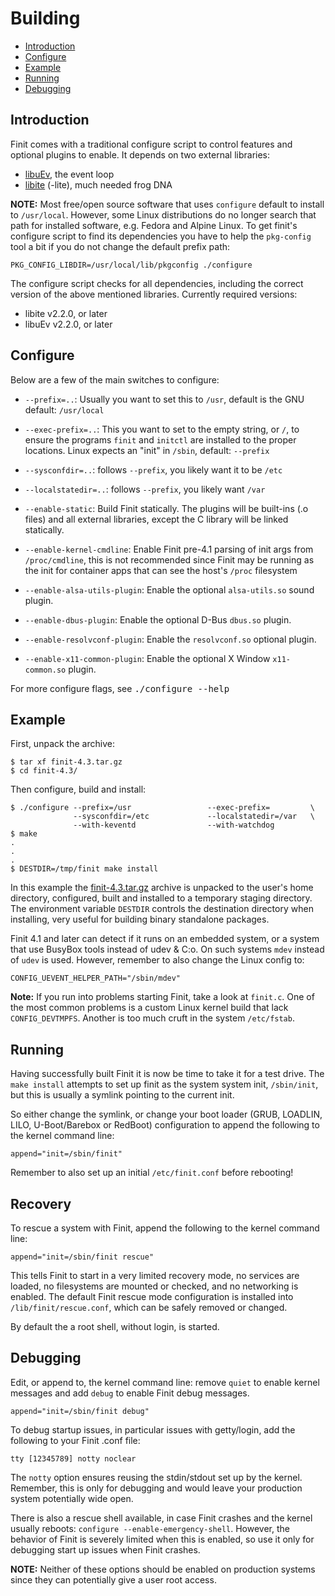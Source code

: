 Building
========

* [Introduction](#introduction)
* [Configure](#configure)
* [Example](#example)
* [Running](#running)
* [Debugging](#debugging)


Introduction
------------

Finit comes with a traditional configure script to control features and
optional plugins to enable.  It depends on two external libraries:

- [libuEv][], the event loop
- [libite][] (-lite), much needed frog DNA

**NOTE:** Most free/open source software that uses `configure` default
  to install to `/usr/local`.  However, some Linux distributions do no
  longer search that path for installed software, e.g. Fedora and Alpine
  Linux.  To get finit's configure script to find its dependencies you
  have to help the `pkg-config` tool a bit if you do not change the
  default prefix path:

    PKG_CONFIG_LIBDIR=/usr/local/lib/pkgconfig ./configure

The configure script checks for all dependencies, including the correct
version of the above mentioned libraries.  Currently required versions:

- libite v2.2.0, or later
- libuEv v2.2.0, or later


Configure
---------

Below are a few of the main switches to configure:

* `--prefix=..`: Usually you want to set this to `/usr`, default is the GNU
  default: `/usr/local`

* `--exec-prefix=..`: This you want to set to the empty string, or `/`, to
  ensure the programs `finit` and `initctl` are installed to the proper
  locations.  Linux expects an "init" in `/sbin`, default: `--prefix`

* `--sysconfdir=..`: follows `--prefix`, you likely want it to be `/etc`

* `--localstatedir=..`: follows `--prefix`, you likely want `/var`

* `--enable-static`: Build Finit statically.  The plugins will be
  built-ins (.o files) and all external libraries, except the C library
  will be linked statically.

* `--enable-kernel-cmdline`: Enable Finit pre-4.1 parsing of init args from
  `/proc/cmdline`, this is not recommended since Finit may be running as the
  init for container apps that can see the host's `/proc` filesystem

* `--enable-alsa-utils-plugin`: Enable the optional `alsa-utils.so` sound plugin.

* `--enable-dbus-plugin`: Enable the optional D-Bus `dbus.so` plugin.

* `--enable-resolvconf-plugin`: Enable the `resolvconf.so` optional plugin.

* `--enable-x11-common-plugin`: Enable the optional X Window `x11-common.so` plugin.

For more configure flags, see <kbd>./configure --help</kbd>


Example
-------

First, unpack the archive:

```shell
$ tar xf finit-4.3.tar.gz
$ cd finit-4.3/
```

Then configure, build and install:

```shell
$ ./configure --prefix=/usr                 --exec-prefix=         \
              --sysconfdir=/etc             --localstatedir=/var   \
			  --with-keventd                --with-watchdog
$ make
.
.
.
$ DESTDIR=/tmp/finit make install
```

In this example the [finit-4.3.tar.gz][1] archive is unpacked to the
user's home directory, configured, built and installed to a temporary
staging directory.  The environment variable `DESTDIR` controls the
destination directory when installing, very useful for building binary
standalone packages.

Finit 4.1 and later can detect if it runs on an embedded system, or a
system that use BusyBox tools instead of udev & C:o.  On such systems
`mdev` instead of `udev` is used.  However, remember to also change the
Linux config to:

    CONFIG_UEVENT_HELPER_PATH="/sbin/mdev"

**Note:** If you run into problems starting Finit, take a look at
  `finit.c`.  One of the most common problems is a custom Linux kernel
  build that lack `CONFIG_DEVTMPFS`.  Another is too much cruft in the
  system `/etc/fstab`.


Running
-------

Having successfully built Finit it is now be time to take it for a test
drive.  The `make install` attempts to set up finit as the system system
init, `/sbin/init`, but this is usually a symlink pointing to the
current init.

So either change the symlink, or change your boot loader (GRUB, LOADLIN,
LILO, U-Boot/Barebox or RedBoot) configuration to append the following
to the kernel command line:

```shell
append="init=/sbin/finit"
```

Remember to also set up an initial `/etc/finit.conf` before rebooting!


Recovery
--------

To rescue a system with Finit, append the following to the kernel
command line:

```shell
append="init=/sbin/finit rescue"
```

This tells Finit to start in a very limited recovery mode, no services
are loaded, no filesystems are mounted or checked, and no networking is
enabled.  The default Finit rescue mode configuration is installed into
`/lib/finit/rescue.conf`, which can be safely removed or changed.

By default the a root shell, without login, is started.


Debugging
---------

Edit, or append to, the kernel command line: remove `quiet` to enable
kernel messages and add `debug` to enable Finit debug messages.

```shell
append="init=/sbin/finit debug"
```

To debug startup issues, in particular issues with getty/login, add
the following to your Finit .conf file:

    tty [12345789] notty noclear

The `notty` option ensures reusing the stdin/stdout set up by the
kernel.  Remember, this is only for debugging and would leave your
production system potentially wide open.

There is also a rescue shell available, in case Finit crashes and the
kernel usually reboots: `configure --enable-emergency-shell`.  However,
the behavior of Finit is severely limited when this is enabled, so use
it only for debugging start up issues when Finit crashes.

**NOTE:** Neither of these options should be enabled on production
         systems since they can potentially give a user root access.


[1]:       ftp://troglobit.com/finit/finit-4.3.tar.gz
[libuEv]:  https://github.com/troglobit/libuev
[libite]:  https://github.com/troglobit/libite
